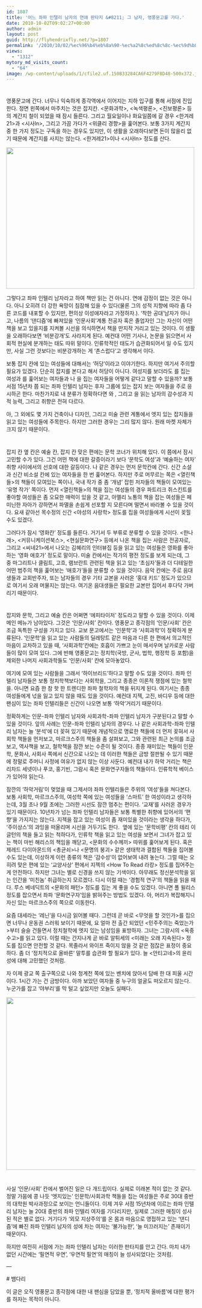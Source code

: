 ```yaml
---
id: 1807
title: '어느 좌파 인텔리 남자의 연애 판타지 &#8211; 그 남자, 영풍문고를 가다.'
date: 2010-10-02T09:02:27+00:00
author: admin
layout: post
guid: http://flyhendrixfly.net/?p=1807
permalink: '/2010/10/02/%ec%96%b4%eb%8a%90-%ec%a2%8c%ed%8c%8c-%ec%9d%b8%ed%85%94%eb%a6%ac-%eb%82%a8%ec%9e%90%ec%9d%98-%ec%97%b0%ec%95%a0-%ed%8c%90%ed%83%80%ec%a7%80-%ea%b7%b8-%eb%82%a8%ec%9e%90-%ec%98%81%ed%92%8d%eb%ac%b8/'
views:
  - "1312"
mytory_md_visits_count:
  - "64"
image: /wp-content/uploads/1/cfile2.uf.150B33284CA6F4279F8D48-500x372.jpg
---
```

#
  
영풍문고에 간다. 너무나 익숙하게 종각역에서 이어지는 지하 입구를 통해 서점에 진입한다. 정면 왼쪽에서 마주치는 것은 잡지칸. <문화과학>, <녹색평론>, <진보평론> 등의 계간지 철이 되었을 때 잠시 들른다. 그리고 월요일이나 화요일쯤에 갈 경우 <한겨레21>과 <시사In>, 그리고 가끔 가다가 <위클리 경향>을 훑어본다. 보통 3가지 계간지 중 한 가지 정도는 구독을 하는 경우도 있지만, 이 생활을 오래하다보면 돈이 많을리 없기 때문에 계간지를 사지는 않는다. <한겨레21>이나 <시사In> 정도를 산다.

<img src="http://submania.dothome.co.kr/wp-content/uploads/1/cfile2.uf.150B33284CA6F4279F8D48.jpg" class="aligncenter" width="500" height="375" alt="" filename="4502823864.jpg" filemime="image/jpeg" />

그렇다고 좌파 인텔리 남자라고 하여 책만 읽는 건 아니다. 연애 감정이 없는 것은 아니다. 아니 오히려 더 강한 욕망이 침잠해 있을 수 있다(물론 그의 성적 지향에 따라 좀 다른 코드를 내포할 수 있지만, 편의상 이성애자라고 가정하자.). &#8216;착한 공대&#8217;남자가 아니고, 나름의 &#8216;댄디즘&#8217;에 빠져있을 &#8216;인문사회&#8217;계통 전공자 혹은 졸업자인 그는 자신이 어떤 책을 보고 있을지를 지켜볼 시선을 의식하면서 책을 만지작 거리고 있는 것이다. 이 생활을 오래하다보면 &#8216;비분강개&#8217;도 사라지게 된다. 예컨대 어떤 기사나, 논문을 읽으면서 사회적 현실에 분개하는 태도 따위 말이다. 인류학적인 태도가 습관화되어서 일 수도 있지만, 사실 그런 것보다는 비분강개하는 게 &#8216;촌스럽다&#8217;고 생각해서 이다.

보통 잡지 칸에 있는 여성들에 대해서는 &#8216;허당&#8217;이라고 이야기한다. 하지만 여기서 주의할 필요가 있겠다. 단순히 잡지를 본다고 해서 허당이 아니다. 여성지를 보더라도 <CeCi>를 집는 여성과 <Vogue Girl>를 훑어보는 여자들과 <Dazed>나 <Nylon>을 집는 여자들을 어떻게 같다고 말할 수 있을까? 보통 서점 15년차 쯤 되는 좌파 인텔리 남자는 후자 그룹에 있는 잡지 보는 여자들을 주로 응시하곤 한다. 마찬가지로 내 분류가 정확하다면 <Esquire>와 <GQ>, 그리고 <Maxim>을 읽는 남자의 감수성과 지적 능력, 그리고 취향은 전혀 다르다.

아, 그 외에도 몇 가지 건축이나 디자인, 그리고 미술 관련 계통에서 엣지 있는 잡지들을 읽고 있는 여성들에 주목한다. 하지만 그러한 경우는 그리 많지 않다. 원래 마켓 자체가 크지 않기 때문이다.

#
  
잡지 칸 옆 칸은 예술 칸, 잡지 칸 맞은 편에는 문학 코너가 위치해 있다. 이 쯤에서 잠시 고민할 수가 있다. 그건 어떤 책에 대한 갈증이라기 보다 &#8216;문학도 여성&#8217;과 &#8216;예술하는 여자&#8217; 취향 사이에서의 선호에 대한 갈등이다. 나 같은 경우는 먼저 문학칸에 간다. 신간 소설과 신간 비소설 칸에 있는 여자들을 한 번 훑어본다. 하지만 주로 머무르는 쪽은 <열린책들>의 책들이 모여있는 쪽이나, 국내 작가 중 좀 &#8216;개념&#8217; 잡힌 저자들의 책들이 모여있는 &#8216;유명 작가&#8217; 쪽이다. 먼저 <열린책들>의 책을 집는 여성들의 경우 파트리크 쥐스킨트를 좋아할 여성들은 좀 오묘한 매력이 있을 것 같고, 아멜리 노통의 책을 잡는 여성들은 페미닌한 자아가 강하면서 파멸을 손쉽게 선포할 지 모른다며 떨면서 바라볼 수 있을 것이다. 요새 같아선 목수정의 신간 <야성의 사랑학> 정도를 집을 여성들에게 시선이 꽂힐 수도 있겠다.

그러다가 잠시 &#8216;영화칸&#8217; 정도를 들른다. 거기서 두 부류로 분류할 수 있을 것이다. <한나래>, <커뮤니케이션북스>, <현실문화연구> 등에서 나온 책을 집는 사람은 전공자로, 그리고 <씨네21>에서 나오는 김혜리의 인터뷰집 등을 읽고 있는 여성들은 영화를 좋아하는 &#8216;영화 애호가&#8217; 정도로 말이다. 미술 칸에서는 작가의 평전 정도를 보게 되는데, 그 중 마그리트나 클림트, 고흐, 램브란트 관련된 책을 읽고 있는 &#8216;초심자&#8217;들과 더 디테일한 어떤 범주의 책을 훑어보는 &#8216;애호가&#8217;들을 분류할 수 있을 것이다. 음악 칸에는 주로 음대생들과 교회반주자, 또는 남자들의 경우 기타 교본을 사러온 &#8216;홍대 키드&#8217; 정도가 있으므로 여기서 오래 머물지는 않는다. 여기온 음대생들은 필요한 교본만 집어서 후다닥 가버리기 때문이다.

#
  
잡지와 문학, 그리고 예술 칸은 어쩌면 &#8216;에피타이저&#8217; 정도라고 말할 수 있을 것이다. 이제 메인 메뉴가 남아있다. 그것은 &#8216;인문/사회&#8217; 칸이다. 영풍문고 종각점의 &#8216;인문/사회&#8217; 칸은 조금 독특한 구성을 가지고 있다. 교보 문고에서는 &#8216;인문학&#8217;과 &#8216;사회과학&#8217;이 정확하게 분류된다. &#8216;인문학&#8217;을 읽고 있는 사람들의 딜레탕트 같은 마음과 다른 한 편에서 의고적인 마음이 교차하고 있을 때, &#8216;사회과학&#8217;칸에는 호흡이 가쁘고 눈이 매서우며 날카로운 사람들이 많이 모여 있다. 그에 반해 영풍문고는 정치학(국방, 군사, 법학, 행정학 등 포함)을 제외한 나머지 사회과학들도 &#8216;인문/사회&#8217; 칸에 모아놓았다.

여기에 모여 있는 사람들을 그래서 &#8216;하이브리드&#8217;하다고 말할 수도 있을 것이다. 좌파 인텔리 남자들은 보통 정치학책보다는 사회학을, 그리고 종종은 이론적 쟁점에 있는 철학을. 아니면 요즘 한 참 핫 한 트렌디한 좌파 철학자의 책을 뒤지게 된다. 여기서는 종종 여성들에게 넋을 잃고 있지 않을 때도 있을 것이다. 예컨대 지젝, 고진, 바디우 등에 대한 팬심이 있는 좌파 인텔리들은 신간이 나오면 보통 &#8216;하악&#8217;거리기 때문이다.

정확하게는 인문-좌파 인텔리 남자와 사회과학-좌파 인텔리 남자가 구분된다고 말할 수 있을 것이다. 앞의 사례는 인문-좌파 인텔리 남자의 경우다. 나 같은 사회과학-좌파 인텔리 남자는 늘 &#8216;분석&#8217;에 더 꽂혀 있기 때문에 개념적으로 명료한 책들에 더 먼저 꽂혀서 사회학 책들을 먼저보고, 마르크스주의 책들을 좀 살펴보고, 그와 관련된 최근 논의를 조금 보고, 역사책을 보고, 철학책을 잠깐 보는 수준이 될 것이다. 종종 재미있는 책들이 인문학, 문화사, 사회사 쪽에서 신간으로 나오는 데 이러한 책들은 금방 절판될 수 있기 때문에 정말로 주머니 사정에 여유가 없지 않는 이상 사둔다. 예컨대 내가 하악 거리는 책은 리차드 세넷이나 푸코, 홍기빈, 그람시 혹은 문화연구자들의 책들이다. 인류학적 베이스가 있어야 읽는다.

잠깐의 &#8216;하악거림&#8217;이 멎었을 때 그제서야 좌파 인텔리들은 주위의 &#8216;여성&#8217;들을 쳐다본다. 보통 사회학, 마르크스주의, 여성학 쪽에 있는 여성들을 &#8216;스마트&#8217; 한 여성이라고 생각하는데, 3월 초나 9월 초에는 그러한 시선도 잠깐 멈추는 편이다. &#8216;교재&#8217;를 사러온 경우가 있기 때문이다. 10년차가 넘는 좌파 인텔리 남자들은 보통 특별한 취향에 있어서의 &#8216;편향&#8217;을 가지지는 않는다. 지젝을 잡고 있는 여성이 좀 재미있을 것이라는 생각을 하다가, &#8216;주이상스&#8217;의 과잉을 떠올리며 시선을 거두기도 한다.&nbsp; 옆에 있는 &#8216;문학비평&#8217; 칸의 테리 이글턴의 책을 들고 읽는 척하다가, 인류학 책을 읽고 있는 여성을 보면서 그녀가 잡고 있는 책이 마빈 해리스의 책임을 깨닫고, <문화의 수수께끼> 따위를 훑어보게 된다. 혹은 제레드 다이아몬드의 <총균쇠>나 <문명의 붕괴> 같은 생태학과 결합된 책들을 집어볼 수도 있는데, 이상하게 이런 종류의 책은 &#8216;감수성&#8217;이 없어보여 내려 놓는다. 그럴 때는 오히려 맞은 편에 있는 &#8216;교양사상&#8217; 편에서 지젝의 <How To Read 라캉> 정도를 집어주는 게 안전하다. 하지만 그녀는 별로 신경을 쓰지 않는 기색이다. 아무래도 정신분석학을 읽는 인간을 &#8216;미친놈&#8217; 취급하는지 모르겠다. 다시 이럴 때는 &#8216;경험적 연구&#8217;의 책들을 읽을 때다. 루스 베네딕트의 <문화의 패턴> 정도를 집는 게 좋을 수도 있겠다. 아니면 폴 윌리스 정도를 잡으면서 좌파 &#8216;문화연구자&#8217;임을 밝혀주는 방법도 있겠다. 아, 머리가 복잡해지니 자신 있는 마르크스주의 쪽으로 이동한다.

요즘 대세라는 &#8216;레닌&#8217;을 다시금 읽어볼 때다. 그런데 곧 바로 <무엇을 할 것인가>를 집으면 너무나 운동권 스러워 보이기 때문에, 요 얼마 전 출간 되었던 <민주주의는 죽었는가>부터 슬슬 건들면서 정치철학에 엣지 있는 남성임을 표방하자. 그녀는 그람시의 <옥중수고>를 읽고 있다. 이럴 때는 간지나게 곧 바로 알튀세의 <미래는 오래 지속된다> 정도를 집으면 안전할 것 같다. 목졸라서 와이프 죽이지 않을 것 같은 점잖은 표정이 중요하다. 좀 더 &#8216;정치적으로 올바른&#8217; 말투를 습관화 할 필요가 있다. 늘 <안티고네>의 윤리성에 대해 고민했던 것처럼.

자 이제 광교 쪽 출구쪽으로 나와 청계천 쪽에 있는 벤치에 앉아서 담배 한 대 피울 시간이다. 1시간 가는 건 금방이다. 아까 보았던 여자들 중 누구의 얼굴도 떠오르지 않는다. 누군가를 잡고 &#8216;야부리&#8217;를 막 털고 싶었지만 오늘도 실패다.

<img src="http://submania.dothome.co.kr/wp-content/uploads/1/cfile4.uf.113BDC254CA6F4AC895A04.jpg" class="aligncenter" width="610" height="458" alt="" filename="Jonggak.jpg" filemime="image/jpeg" />

#
  
사실 &#8216;인문/사회&#8217; 칸에서 벌어진 일은 다 개드립이다. 실제로 이래본 적이 없는 것 같다. 정말 가뭄에 콩 나듯 &#8216;엣지있는&#8217; 인문학/사회과학 책들을 집는 여성들은 주로 30대 중반의 대학원 박사과정으로 보이는 언니들이다. 이제 겨우 서점 15년차에 이르는 좌파 인텔리 남자는 늘 20대 중반의 좌파 인텔리 여자를 기다리지만, 실제로 그러한 매칭이 성사된 적은 별로 없다. 거기다가 &#8216;외모 지상주의&#8217;를 온 몸과 마음으로 영접하고 있는 &#8216;댄디즘&#8217;에 빠진 좌파 인텔리 남자의 성에 차는 여자는 &#8216;불가능한&#8217;, &#8216;늘 미끄러지는&#8217; 존재이기 때문이다.

하지만 여전히 서점에 가는 좌파 인텔리 남자는 이러한 판타지를 안고 간다. 마치 내가 없던 시간에는 &#8216;필연적 우연&#8217;, &#8216;우연적 필연&#8217;의 매칭이 늘 성사되었다는 것처럼.

&#8212;

\# 뱀다리

이 글은 오직 영풍문고 종각점에 대한 내 팬심을 담았을 뿐, &#8216;정치적 올바름&#8217;에 대한 평가를 하자는 목적이 아니다.